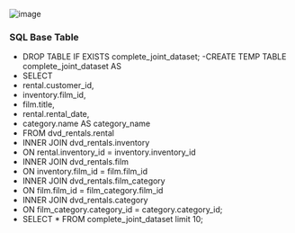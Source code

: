 ![image](https://github.com/samkibe/My-Serious-SQL-encounter-pros-and-cons/assets/25104443/a456a42e-6a15-4013-bfa4-baef606b4c8c)

###  SQL Base Table
- DROP TABLE IF EXISTS complete_joint_dataset;
-CREATE TEMP TABLE complete_joint_dataset AS
- SELECT
-  rental.customer_id,
-  inventory.film_id,
-  film.title,
-  rental.rental_date,
-  category.name AS category_name
- FROM dvd_rentals.rental
- INNER JOIN dvd_rentals.inventory
-  ON rental.inventory_id = inventory.inventory_id
- INNER JOIN dvd_rentals.film
-  ON inventory.film_id = film.film_id
- INNER JOIN dvd_rentals.film_category
-  ON film.film_id = film_category.film_id
- INNER JOIN dvd_rentals.category
-  ON film_category.category_id = category.category_id;
- SELECT * FROM complete_joint_dataset limit 10;
